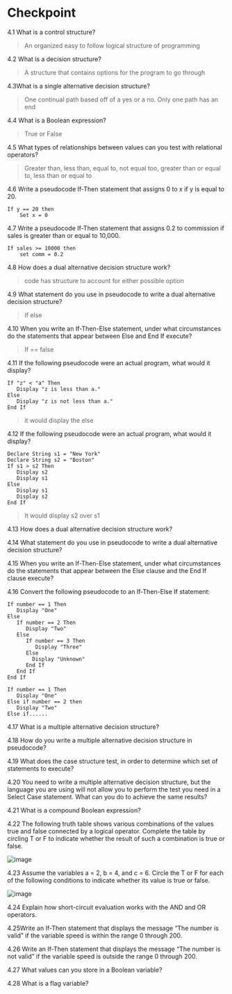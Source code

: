 # Checkpoint
4.1 What is a control structure?
> An organized easy to follow logical structure of programming 

4.2 What is a decision structure?
>A structure that contains options for the program to go through

4.3What is a single alternative decision structure?
>One continual path based off of a yes or a no. Only one path has an end

4.4 What is a Boolean expression?
>True or False

4.5 What types of relationships between values can you test with relational operators?
>Greater than, less than, equal to, not equal too, greater than or equal to, less than or equal to

4.6 Write a pseudocode If-Then statement that assigns 0 to x if y is equal to 20.

```
If y == 20 then
    Set x = 0
```

4.7 Write a pseudocode If-Then statement that assigns 0.2 to commission if sales is greater than or equal to 10,000.

```
If sales >= 10000 then
    set comm = 0.2
```


4.8 How does a dual alternative decision structure work?

> code has structure to account for either possible option

4.9 What statement do you use in pseudocode to write a dual alternative decision structure?

> If else

4.10 When you write an If-Then-Else statement, under what circumstances do the statements that appear between Else and End If execute?
> If == false

4.11 If the following pseudocode were an actual program, what would it display?
```
If "z" < "a" Then
   Display "z is less than a."
Else
   Display "z is not less than a."
End If
```

> it would display the else

4.12 If the following pseudocode were an actual program, what would it display?
```
Declare String s1 = "New York"
Declare String s2 = "Boston"
If s1 > s2 Then
   Display s2
   Display s1
Else
   Display s1
   Display s2
End If
```
> It would display s2 over s1

4.13 How does a dual alternative decision structure work?

4.14 What statement do you use in pseudocode to write a dual alternative decision structure?

4.15 When you write an If-Then-Else statement, under what circumstances do the statements that appear between the Else clause and the End If clause execute?

4.16 Convert the following pseudocode to an If-Then-Else If statement:
```
If number == 1 Then
   Display "One"
Else
   If number == 2 Then
      Display "Two"
   Else
      If number == 3 Then
         Display "Three"
      Else
        Display "Unknown"
      End If
   End If
End If
```
```
If number == 1 Then
   Display "One"
Else if number == 2 then
   Display "Two"
Else if......
```
4.17 What is a multiple alternative decision structure?

4.18 How do you write a multiple alternative decision structure in pseudocode?

4.19 What does the case structure test, in order to determine which set of statements to execute?

4.20 You need to write a multiple alternative decision structure, but the language you are using will not allow you to perform the test you need in a Select Case statement. What can you do to achieve the same results?

4.21 What is a compound Boolean expression?

4.22 The following truth table shows various combinations of the values true and false connected by a logical operator. Complete the table by circling T or F to indicate whether the result of such a combination is true or false.

![image](https://user-images.githubusercontent.com/47218880/67030627-697cd600-f0d5-11e9-8d5c-1f6f5ac73583.png)



4.23 Assume the variables a = 2, b = 4, and c = 6. Circle the T or F for each of the following conditions to indicate whether its value is true or false.

![image](https://user-images.githubusercontent.com/47218880/67030655-78638880-f0d5-11e9-8e87-3f2d8c245570.png)

4.24 Explain how short-circuit evaluation works with the AND and OR operators.

4.25Write an If-Then statement that displays the message “The number is valid” if the variable speed is within the range 0 through 200.

4.26 Write an If-Then statement that displays the message “The number is not valid” if the variable speed is outside the range 0 through 200.

4.27 What values can you store in a Boolean variable?

4.28 What is a flag variable?


